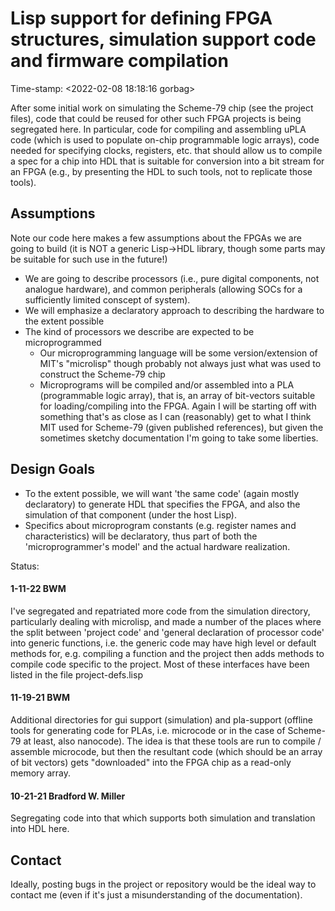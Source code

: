 # Lisp support for defining FPGA structures, simulation support code and firmware compilation

Time-stamp: <2022-02-08 18:18:16 gorbag>

After some initial work on simulating the Scheme-79 chip (see the
project files), code that could be reused for other such FPGA projects
is being segregated here. In particular, code for compiling and
assembling uPLA code (which is used to populate on-chip programmable
logic arrays), code needed for specifying clocks, registers, etc. that
should allow us to compile a spec for a chip into HDL that is suitable
for conversion into a bit stream for an FPGA (e.g., by presenting the
HDL to such tools, not to replicate those tools).

## Assumptions

Note our code here makes a few assumptions about the FPGAs we are going to
build (it is NOT a generic Lisp->HDL library, though some parts may be suitable
for such use in the future!)

* We are going to describe processors (i.e., pure digital components, not
  analogue hardware), and common peripherals (allowing SOCs for a sufficiently
  limited conscept of system).
* We will emphasize a declaratory approach to describing the hardware to the
  extent possible
* The kind of processors we describe are expected to be microprogrammed
  * Our microprogramming language will be some version/extension of MIT's
    "microlisp" though probably not always just what was used to construct the
    Scheme-79 chip
  * Microprograms will be compiled and/or assembled into a PLA (programmable
    logic array), that is, an array of bit-vectors suitable for
    loading/compiling into the FPGA. Again I will be starting off with
    something that's as close as I can (reasonably) get to what I think MIT
    used for Scheme-79 (given published references), but given the sometimes
    sketchy documentation I'm going to take some liberties.

    
## Design Goals
* To the extent possible, we will want 'the same code' (again mostly
  declaratory) to generate HDL that specifies the FPGA, and also the simulation
  of that component (under the host Lisp).
* Specifics about microprogram constants (e.g. register names and
  characteristics) will be declaratory, thus part of both the
  'microprogrammer's model' and the actual hardware realization.
    
Status:

#### 1-11-22 BWM

I've segregated and repatriated more code from the simulation directory,
particularly dealing with microlisp, and made a number of the places where the
split between 'project code' and 'general declaration of processor code' into
generic functions, i.e. the generic code may have high level or default methods
for, e.g. compiling a function and the project then adds methods to compile
code specific to the project. Most of these interfaces have been listed in the
file project-defs.lisp

#### 11-19-21 BWM

Additional directories for gui support (simulation) and pla-support (offline
tools for generating code for PLAs, i.e.  microcode or in the case of Scheme-79
at least, also nanocode). The idea is that these tools are run to compile /
assemble microcode, but then the resultant code (which should be an array of
bit vectors) gets "downloaded" into the FPGA chip as a read-only memory array.

#### 10-21-21 Bradford W. Miller

Segregating code into that which supports both simulation and translation into
HDL here.

## Contact

Ideally, posting bugs in the project or repository would be the ideal way to
contact me (even if it's just a misunderstanding of the documentation).

